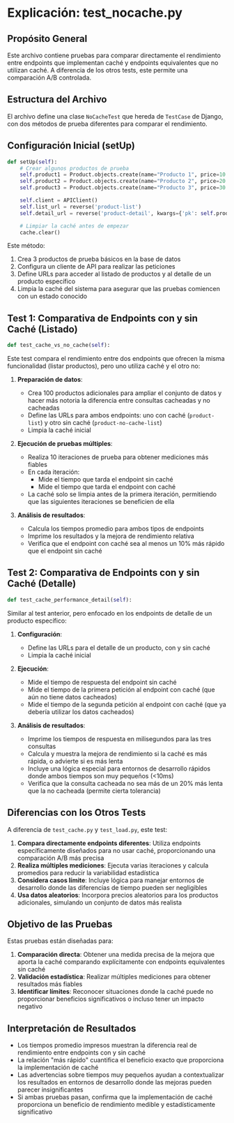 # Explicación: test_nocache.py

## Propósito General
Este archivo contiene pruebas para comparar directamente el rendimiento entre endpoints que implementan caché y endpoints equivalentes que no utilizan caché. A diferencia de los otros tests, este permite una comparación A/B controlada.

## Estructura del Archivo
El archivo define una clase `NoCacheTest` que hereda de `TestCase` de Django, con dos métodos de prueba diferentes para comparar el rendimiento.

## Configuración Inicial (setUp)
```python
def setUp(self):
    # Crear algunos productos de prueba
    self.product1 = Product.objects.create(name="Producto 1", price=10.99)
    self.product2 = Product.objects.create(name="Producto 2", price=20.99)
    self.product3 = Product.objects.create(name="Producto 3", price=30.99)

    self.client = APIClient()
    self.list_url = reverse('product-list')
    self.detail_url = reverse('product-detail', kwargs={'pk': self.product1.pk})

    # Limpiar la caché antes de empezar
    cache.clear()
```

Este método:
1. Crea 3 productos de prueba básicos en la base de datos
2. Configura un cliente de API para realizar las peticiones
3. Define URLs para acceder al listado de productos y al detalle de un producto específico
4. Limpia la caché del sistema para asegurar que las pruebas comiencen con un estado conocido

## Test 1: Comparativa de Endpoints con y sin Caché (Listado)
```python
def test_cache_vs_no_cache(self):
```

Este test compara el rendimiento entre dos endpoints que ofrecen la misma funcionalidad (listar productos), pero uno utiliza caché y el otro no:

1. **Preparación de datos**:
   - Crea 100 productos adicionales para ampliar el conjunto de datos y hacer más notoria la diferencia entre consultas cacheadas y no cacheadas
   - Define las URLs para ambos endpoints: uno con caché (`product-list`) y otro sin caché (`product-no-cache-list`)
   - Limpia la caché inicial

2. **Ejecución de pruebas múltiples**:
   - Realiza 10 iteraciones de prueba para obtener mediciones más fiables
   - En cada iteración:
     - Mide el tiempo que tarda el endpoint sin caché
     - Mide el tiempo que tarda el endpoint con caché
   - La caché solo se limpia antes de la primera iteración, permitiendo que las siguientes iteraciones se beneficien de ella

3. **Análisis de resultados**:
   - Calcula los tiempos promedio para ambos tipos de endpoints
   - Imprime los resultados y la mejora de rendimiento relativa
   - Verifica que el endpoint con caché sea al menos un 10% más rápido que el endpoint sin caché

## Test 2: Comparativa de Endpoints con y sin Caché (Detalle)
```python
def test_cache_performance_detail(self):
```

Similar al test anterior, pero enfocado en los endpoints de detalle de un producto específico:

1. **Configuración**:
   - Define las URLs para el detalle de un producto, con y sin caché
   - Limpia la caché inicial

2. **Ejecución**:
   - Mide el tiempo de respuesta del endpoint sin caché
   - Mide el tiempo de la primera petición al endpoint con caché (que aún no tiene datos cacheados)
   - Mide el tiempo de la segunda petición al endpoint con caché (que ya debería utilizar los datos cacheados)

3. **Análisis de resultados**:
   - Imprime los tiempos de respuesta en milisegundos para las tres consultas
   - Calcula y muestra la mejora de rendimiento si la caché es más rápida, o advierte si es más lenta
   - Incluye una lógica especial para entornos de desarrollo rápidos donde ambos tiempos son muy pequeños (<10ms)
   - Verifica que la consulta cacheada no sea más de un 20% más lenta que la no cacheada (permite cierta tolerancia)

## Diferencias con los Otros Tests
A diferencia de `test_cache.py` y `test_load.py`, este test:

1. **Compara directamente endpoints diferentes**: Utiliza endpoints específicamente diseñados para no usar caché, proporcionando una comparación A/B más precisa
2. **Realiza múltiples mediciones**: Ejecuta varias iteraciones y calcula promedios para reducir la variabilidad estadística
3. **Considera casos límite**: Incluye lógica para manejar entornos de desarrollo donde las diferencias de tiempo pueden ser negligibles
4. **Usa datos aleatorios**: Incorpora precios aleatorios para los productos adicionales, simulando un conjunto de datos más realista

## Objetivo de las Pruebas
Estas pruebas están diseñadas para:

1. **Comparación directa**: Obtener una medida precisa de la mejora que aporta la caché comparando explícitamente con endpoints equivalentes sin caché
2. **Validación estadística**: Realizar múltiples mediciones para obtener resultados más fiables
3. **Identificar límites**: Reconocer situaciones donde la caché puede no proporcionar beneficios significativos o incluso tener un impacto negativo

## Interpretación de Resultados
- Los tiempos promedio impresos muestran la diferencia real de rendimiento entre endpoints con y sin caché
- La relación "más rápido" cuantifica el beneficio exacto que proporciona la implementación de caché
- Las advertencias sobre tiempos muy pequeños ayudan a contextualizar los resultados en entornos de desarrollo donde las mejoras pueden parecer insignificantes
- Si ambas pruebas pasan, confirma que la implementación de caché proporciona un beneficio de rendimiento medible y estadísticamente significativo
